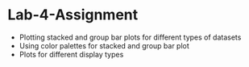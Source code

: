 # Lab-4-Assignment

- Plotting stacked and group bar plots for different types of datasets
- Using color palettes for stacked and group bar plot
- Plots for different display types
